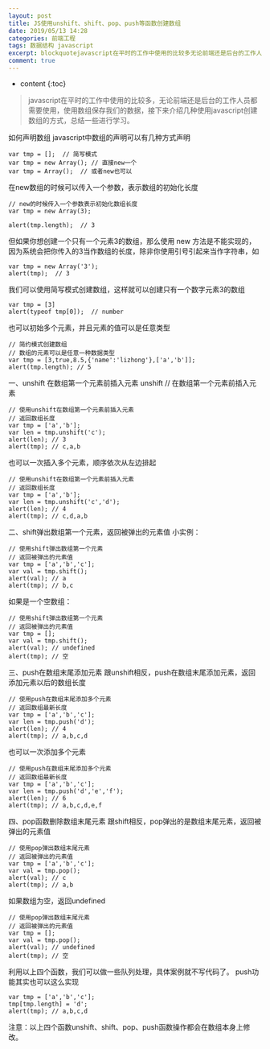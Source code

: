 ```yaml
---
layout: post
title: JS使用unshift、shift、pop、push等函数创建数组
date: 2019/05/13 14:28
categories: 前端工程
tags: 数据结构 javascript
excerpt: blockquotejavascript在平时的工作中使用的比较多无论前端还是后台的工作人员都需要使用使用数组保存我们的数据接下来介绍几种使用javascript创建数组的方式总结一些进行学习blockquote如何声明数组javascript中数组的声明可以有几种方式声明precodeclasslanguagejavascriptvartmp简写模式vartmpnewArray直接new一个va
comment: true
---
```


* content
{:toc}

>
> javascript在平时的工作中使用的比较多，无论前端还是后台的工作人员都需要使用，使用数组保存我们的数据，接下来介绍几种使用javascript创建数组的方式，总结一些进行学习。

如何声明数组 javascript中数组的声明可以有几种方式声明

    
    
    var tmp = [];  // 简写模式
    var tmp = new Array(); // 直接new一个
    var tmp = Array();  // 或者new也可以
    

在new数组的时候可以传入一个参数，表示数组的初始化长度

    
    
    // new的时候传入一个参数表示初始化数组长度
    var tmp = new Array(3); 
    
    alert(tmp.length);  // 3
    

但如果你想创建一个只有一个元素3的数组，那么使用 new 方法是不能实现的，因为系统会把你传入的3当作数组的长度，除非你使用引号引起来当作字符串，如

    
    
    var tmp = new Array('3'); 
    alert(tmp);  // 3
    

我们可以使用简写模式创建数组，这样就可以创建只有一个数字元素3的数组

    
    
    var tmp = [3]
    alert(typeof tmp[0]);  // number
    

也可以初始多个元素，并且元素的值可以是任意类型

    
    
    // 简约模式创建数组
    // 数组的元素可以是任意一种数据类型
    var tmp = [3,true,8.5,{'name':'lizhong'},['a','b']];
    alert(tmp.length); // 5
    

一、unshift 在数组第一个元素前插入元素 unshift // 在数组第一个元素前插入元素

    
    
    // 使用unshift在数组第一个元素前插入元素
    // 返回数组长度
    var tmp = ['a','b'];
    var len = tmp.unshift('c');
    alert(len); // 3
    alert(tmp); // c,a,b
    

也可以一次插入多个元素，顺序依次从左边排起

    
    
    // 使用unshift在数组第一个元素前插入元素
    // 返回数组长度
    var tmp = ['a','b'];
    var len = tmp.unshift('c','d');
    alert(len); // 4
    alert(tmp); // c,d,a,b
    

二、shift弹出数组第一个元素，返回被弹出的元素值 小实例：

    
    
    // 使用shift弹出数组第一个元素
    // 返回被弹出的元素值
    var tmp = ['a','b','c'];
    var val = tmp.shift();
    alert(val); // a
    alert(tmp); // b,c
    

如果是一个空数组：

    
    
    // 使用shift弹出数组第一个元素
    // 返回被弹出的元素值
    var tmp = [];
    var val = tmp.shift();
    alert(val); // undefined
    alert(tmp); // 空
    

三、push在数组末尾添加元素 跟unshift相反，push在数组末尾添加元素，返回添加元素以后的数组长度

    
    
    // 使用push在数组末尾添加多个元素
    // 返回数组最新长度
    var tmp = ['a','b','c'];
    var len = tmp.push('d');
    alert(len); // 4
    alert(tmp); // a,b,c,d
    

也可以一次添加多个元素

    
    
    // 使用push在数组末尾添加多个元素
    // 返回数组最新长度
    var tmp = ['a','b','c'];
    var len = tmp.push('d','e','f');
    alert(len); // 6
    alert(tmp); // a,b,c,d,e,f
    

四、pop函数删除数组末尾元素 跟shift相反，pop弹出的是数组末尾元素，返回被弹出的元素值

    
    
    // 使用pop弹出数组末尾元素
    // 返回被弹出的元素值
    var tmp = ['a','b','c'];
    var val = tmp.pop();
    alert(val); // c
    alert(tmp); // a,b
    

如果数组为空，返回undefined

    
    
    // 使用pop弹出数组末尾元素
    // 返回被弹出的元素值
    var tmp = [];
    var val = tmp.pop();
    alert(val); // undefined
    alert(tmp); // 空
    

利用以上四个函数，我们可以做一些队列处理，具体案例就不写代码了。 push功能其实也可以这么实现

    
    
    var tmp = ['a','b','c'];
    tmp[tmp.length] = 'd';
    alert(tmp); // a,b,c,d
    

注意：以上四个函数unshift、shift、pop、push函数操作都会在数组本身上修改。


    